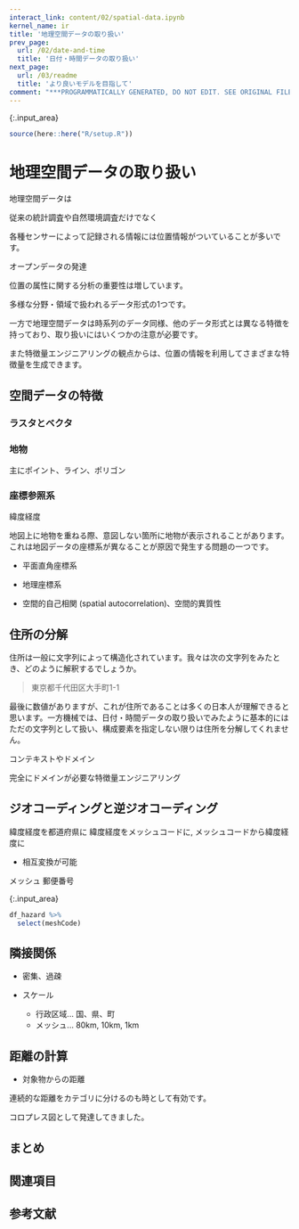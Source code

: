 ```yaml
---
interact_link: content/02/spatial-data.ipynb
kernel_name: ir
title: '地理空間データの取り扱い'
prev_page:
  url: /02/date-and-time
  title: '日付・時間データの取り扱い'
next_page:
  url: /03/readme
  title: 'より良いモデルを目指して'
comment: "***PROGRAMMATICALLY GENERATED, DO NOT EDIT. SEE ORIGINAL FILES IN /content***"
---
```




{:.input_area}
```R
source(here::here("R/setup.R"))
```


# 地理空間データの取り扱い

地理空間データは

従来の統計調査や自然環境調査だけでなく

各種センサーによって記録される情報には位置情報がついていることが多いです。

オープンデータの発達

位置の属性に関する分析の重要性は増しています。

多様な分野・領域で扱われるデータ形式の1つです。

一方で地理空間データは時系列のデータ同様、他のデータ形式とは異なる特徴を持っており、取り扱いにはいくつかの注意が必要です。

また特徴量エンジニアリングの観点からは、位置の情報を利用してさまざまな特徴量を生成できます。



## 空間データの特徴

### ラスタとベクタ

### 地物

主にポイント、ライン、ポリゴン

### 座標参照系

緯度経度

地図上に地物を重ねる際、意図しない箇所に地物が表示されることがあります。これは地図データの座標系が異なることが原因で発生する問題の一つです。

- 平面直角座標系
- 地理座標系


- 空間的自己相関 (spatial autocorrelation)、空間的異質性

## 住所の分解

住所は一般に文字列によって構造化されています。我々は次の文字列をみたとき、どのように解釈するでしょうか。

> 東京都千代田区大手町1-1

最後に数値がありますが、これが住所であることは多くの日本人が理解できると思います。一方機械では、日付・時間データの取り扱いでみたように基本的にはただの文字列として扱い、構成要素を指定しない限りは住所を分解してくれません。

コンテキストやドメイン

完全にドメインが必要な特徴量エンジニアリング

## ジオコーディングと逆ジオコーディング

緯度経度を都道府県に
緯度経度をメッシュコードに, メッシュコードから緯度経度に

- 相互変換が可能

メッシュ
郵便番号



{:.input_area}
```R
df_hazard %>% 
  select(meshCode)
```


## 隣接関係

- 密集、過疎

- スケール
    - 行政区域... 国、県、町
    - メッシュ... 80km, 10km, 1km


## 距離の計算

- 対象物からの距離

連続的な距離をカテゴリに分けるのも時として有効です。

コロプレス図として発達してきました。

<!-- データ分割は別に  -->

## まとめ

## 関連項目

## 参考文献
